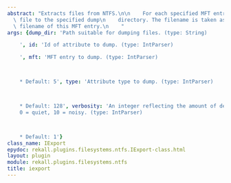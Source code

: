 ```yaml
---
abstract: "Extracts files from NTFS.\n\n    For each specified MFT entry, dump the\
  \ file to the specified dump\n    directory. The filename is taken as the longest\
  \ filename of this MFT entry.\n    "
args: {dump_dir: 'Path suitable for dumping files. (type: String)

    ', id: 'Id of attribute to dump. (type: IntParser)

    ', mft: 'MFT entry to dump. (type: IntParser)



    * Default: 5', type: 'Attribute type to dump. (type: IntParser)



    * Default: 128', verbosity: 'An integer reflecting the amount of desired output:
    0 = quiet, 10 = noisy. (type: IntParser)



    * Default: 1'}
class_name: IExport
epydoc: rekall.plugins.filesystems.ntfs.IExport-class.html
layout: plugin
module: rekall.plugins.filesystems.ntfs
title: iexport
---
```

